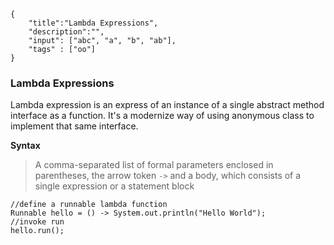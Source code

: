 ```javax-snippet
{
    "title":"Lambda Expressions",
    "description":"",
    "input": ["abc", "a", "b", "ab"],
    "tags" : ["oo"]
}
```
### Lambda Expressions
Lambda expression is an express of an instance of a single abstract method interface as a function. It's a modernize way of using anonymous class to implement that same interface.

**Syntax**
>A comma-separated list of formal parameters enclosed in parentheses, the arrow token `->` and a body, which consists of a single expression or a statement block

```
//define a runnable lambda function
Runnable hello = () -> System.out.println("Hello World");
//invoke run
hello.run();
```